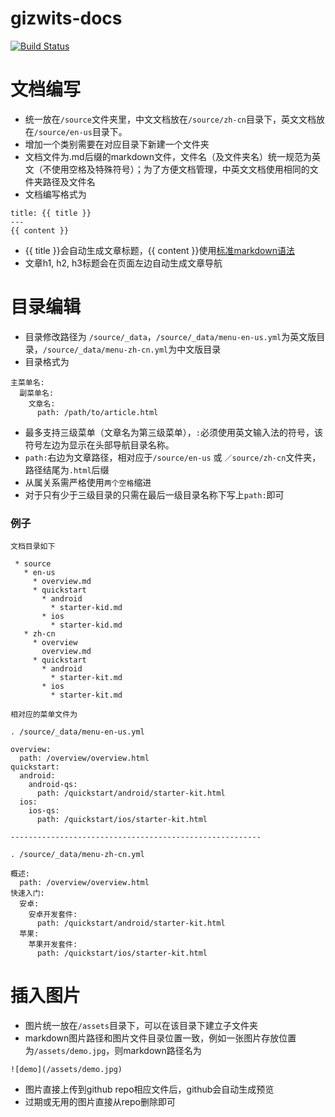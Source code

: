 # gizwits-docs

[![Build Status](https://travis-ci.org/gizwits-docs/gizwits-docs.svg?branch=master)](https://travis-ci.org/gizwits-docs/gizwits-docs)


# 文档编写
- 统一放在`/source`文件夹里，中文文档放在`/source/zh-cn`目录下，英文文档放在`/source/en-us`目录下。
- 增加一个类别需要在对应目录下新建一个文件夹
- 文档文件为.md后缀的markdown文件，文件名（及文件夹名）统一规范为英文（不使用空格及特殊符号）；为了方便文档管理，中英文文档使用相同的文件夹路径及文件名
- 文档编写格式为
```
title: {{ title }}
---
{{ content }}
```
- {{ title }}会自动生成文章标题，{{ content }}使用[标准markdown语法](https://guides.github.com/pdfs/markdown-cheatsheet-online.pdf)
- 文章h1, h2, h3标题会在页面左边自动生成文章导航

# 目录编辑
- 目录修改路径为 `/source/_data`，`/source/_data/menu-en-us.yml`为英文版目录，`/source/_data/menu-zh-cn.yml`为中文版目录
- 目录格式为
```
主菜单名:
  副菜单名:
    文章名:
      path: /path/to/article.html
```
- 最多支持三级菜单（文章名为第三级菜单），`:`必须使用英文输入法的符号，该符号左边为显示在头部导航目录名称。
- `path:`右边为文章路径，相对应于`/source/en-us` 或 `／source/zh-cn`文件夹，路径结尾为`.html`后缀
- 从属关系需严格使用`两个空格`缩进
- 对于只有少于三级目录的只需在最后一级目录名称下写上`path:`即可
### 例子
```
文档目录如下

 * source
   * en-us
     * overview.md
     * quickstart
       * android
         * starter-kid.md
       * ios
         * starter-kid.md
   * zh-cn
     * overview
       overview.md
     * quickstart
       * android
         * starter-kit.md
       * ios
         * starter-kit.md
```

```
相对应的菜单文件为

. /source/_data/menu-en-us.yml

overview:
  path: /overview/overview.html
quickstart:
  android:
    android-qs:
      path: /quickstart/android/starter-kit.html
  ios:
    ios-qs:
      path: /quickstart/ios/starter-kit.html
      
--------------------------------------------------------

. /source/_data/menu-zh-cn.yml

概述:
  path: /overview/overview.html
快速入门:
  安卓:
    安卓开发套件:
      path: /quickstart/android/starter-kit.html
  苹果:
    苹果开发套件:
      path: /quickstart/ios/starter-kit.html
```

# 插入图片
- 图片统一放在`/assets`目录下，可以在该目录下建立子文件夹
- markdown图片路径和图片文件目录位置一致，例如一张图片存放位置为`/assets/demo.jpg`，则markdown路径名为
```
![demo](/assets/demo.jpg)
```
- 图片直接上传到github repo相应文件后，github会自动生成预览
- 过期或无用的图片直接从repo删除即可